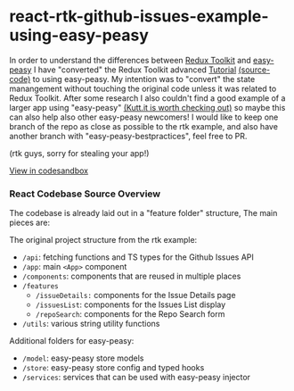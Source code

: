# react-rtk-github-issues-example-using-easy-peasy

In order to understand the differences between [Redux Toolkit](https://github.com/reduxjs/redux-toolkit) and [easy-peasy](https://github.com/ctrlplusb/easy-peasy) I have "converted" the Redux Toolkit advanced [Tutorial](https://redux-toolkit.js.org/tutorials/advanced-tutorial) [(source-code)](https://github.com/reduxjs/rtk-github-issues-example) to using easy-peasy. My intention was to "convert" the state manangement without touching the original code unless it was related to Redux Toolkit. After some research I also couldn't find a good example of a larger app using "easy-peasy" [(Kutt.it is worth checking out)](https://github.com/thedevs-network/kutt) so maybe this can also help also other easy-peasy newcomers! I would like to keep one branch of the repo as close as possible to the rtk example, and also have another branch with "easy-peasy-bestpractices", feel free to PR.

(rtk guys, sorry for stealing your app!)

[View in codesandbox](https://codesandbox.io/s/github/denu5/react-rtk-github-issues-example-using-easy-peasy)

### React Codebase Source Overview

The codebase is already laid out in a "feature folder" structure, The main pieces are:

The original project structure from the rtk example:

- `/api`: fetching functions and TS types for the Github Issues API
- `/app`: main `<App>` component
- `/components`: components that are reused in multiple places
- `/features`
  - `/issueDetails:` components for the Issue Details page
  - `/issuesList`: components for the Issues List display
  - `/repoSearch`: components for the Repo Search form
- `/utils`: various string utility functions

Additional folders for easy-peasy:

- `/model`: easy-peasy store models
- `/store`: easy-peasy store config and typed hooks
- `/services`: services that can be used with easy-peasy injector
